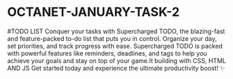 # OCTANET-JANUARY-TASK-2
#TODO LIST
Conquer your tasks with Supercharged TODO, the blazing-fast and feature-packed to-do list that puts you in control.  Organize your day, set priorities, and track progress with ease. Supercharged TODO is packed with powerful features like reminders, deadlines, and tags to help you achieve your goals and stay on top of your game.It building with CSS, HTML AND JS
Get started today and experience the ultimate productivity boost! ✨
